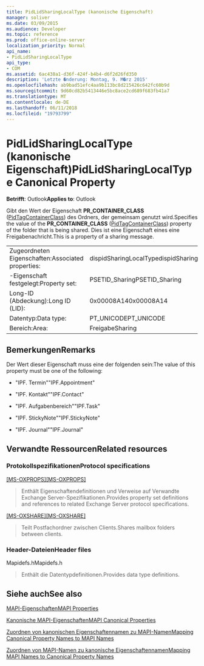 ```yaml
---
title: PidLidSharingLocalType (kanonische Eigenschaft)
manager: soliver
ms.date: 03/09/2015
ms.audience: Developer
ms.topic: reference
ms.prod: office-online-server
localization_priority: Normal
api_name:
- PidLidSharingLocalType
api_type:
- COM
ms.assetid: 6ac438a1-d36f-424f-b4b4-d6f2d26fd350
description: 'Letzte �nderung: Montag, 9. M�rz 2015'
ms.openlocfilehash: ab9bad51efc4aa9b113bc8d215426c642fc60b9d
ms.sourcegitcommit: 9d60cd82b5413446e5bc8ace2cd689f683fb41a7
ms.translationtype: MT
ms.contentlocale: de-DE
ms.lasthandoff: 06/11/2018
ms.locfileid: "19793799"
---
```

# <a name="pidlidsharinglocaltype-canonical-property"></a><span data-ttu-id="851c3-103">PidLidSharingLocalType (kanonische Eigenschaft)</span><span class="sxs-lookup"><span data-stu-id="851c3-103">PidLidSharingLocalType Canonical Property</span></span>

  
  
<span data-ttu-id="851c3-104">**Betrifft**: Outlook</span><span class="sxs-lookup"><span data-stu-id="851c3-104">**Applies to**: Outlook</span></span> 
  
<span data-ttu-id="851c3-105">Gibt den Wert der Eigenschaft **PR_CONTAINER_CLASS** ([PidTagContainerClass](pidtagcontainerclass-canonical-property.md)) des Ordners, der gemeinsam genutzt wird.</span><span class="sxs-lookup"><span data-stu-id="851c3-105">Specifies the value of the **PR_CONTAINER_CLASS** ([PidTagContainerClass](pidtagcontainerclass-canonical-property.md)) property of the folder that is being shared.</span></span> <span data-ttu-id="851c3-106">Dies ist eine Eigenschaft eines eine Freigabenachricht.</span><span class="sxs-lookup"><span data-stu-id="851c3-106">This is a property of a sharing message.</span></span>
  
|||
|:-----|:-----|
|<span data-ttu-id="851c3-107">Zugeordneten Eigenschaften:</span><span class="sxs-lookup"><span data-stu-id="851c3-107">Associated properties:</span></span>  <br/> |<span data-ttu-id="851c3-108">dispidSharingLocalType</span><span class="sxs-lookup"><span data-stu-id="851c3-108">dispidSharingLocalType</span></span>  <br/> |
|<span data-ttu-id="851c3-109">-Eigenschaft festgelegt:</span><span class="sxs-lookup"><span data-stu-id="851c3-109">Property set:</span></span>  <br/> |<span data-ttu-id="851c3-110">PSETID_Sharing</span><span class="sxs-lookup"><span data-stu-id="851c3-110">PSETID_Sharing</span></span>  <br/> |
|<span data-ttu-id="851c3-111">Long-ID (Abdeckung):</span><span class="sxs-lookup"><span data-stu-id="851c3-111">Long ID (LID):</span></span>  <br/> |<span data-ttu-id="851c3-112">0x00008A14</span><span class="sxs-lookup"><span data-stu-id="851c3-112">0x00008A14</span></span>  <br/> |
|<span data-ttu-id="851c3-113">Datentyp:</span><span class="sxs-lookup"><span data-stu-id="851c3-113">Data type:</span></span>  <br/> |<span data-ttu-id="851c3-114">PT_UNICODE</span><span class="sxs-lookup"><span data-stu-id="851c3-114">PT_UNICODE</span></span>  <br/> |
|<span data-ttu-id="851c3-115">Bereich:</span><span class="sxs-lookup"><span data-stu-id="851c3-115">Area:</span></span>  <br/> |<span data-ttu-id="851c3-116">Freigabe</span><span class="sxs-lookup"><span data-stu-id="851c3-116">Sharing</span></span>  <br/> |
   
## <a name="remarks"></a><span data-ttu-id="851c3-117">Bemerkungen</span><span class="sxs-lookup"><span data-stu-id="851c3-117">Remarks</span></span>

<span data-ttu-id="851c3-118">Der Wert dieser Eigenschaft muss eine der folgenden sein:</span><span class="sxs-lookup"><span data-stu-id="851c3-118">The value of this property must be one of the following:</span></span>
  
- <span data-ttu-id="851c3-119">"IPF. Termin"</span><span class="sxs-lookup"><span data-stu-id="851c3-119">"IPF.Appointment"</span></span>
    
- <span data-ttu-id="851c3-120">"IPF. Kontakt"</span><span class="sxs-lookup"><span data-stu-id="851c3-120">"IPF.Contact"</span></span>
    
- <span data-ttu-id="851c3-121">"IPF. Aufgabenbereich"</span><span class="sxs-lookup"><span data-stu-id="851c3-121">"IPF.Task"</span></span>
    
- <span data-ttu-id="851c3-122">"IPF. StickyNote"</span><span class="sxs-lookup"><span data-stu-id="851c3-122">"IPF.StickyNote"</span></span>
    
- <span data-ttu-id="851c3-123">"IPF. Journal"</span><span class="sxs-lookup"><span data-stu-id="851c3-123">"IPF.Journal"</span></span>
    
## <a name="related-resources"></a><span data-ttu-id="851c3-124">Verwandte Ressourcen</span><span class="sxs-lookup"><span data-stu-id="851c3-124">Related resources</span></span>

### <a name="protocol-specifications"></a><span data-ttu-id="851c3-125">Protokollspezifikationen</span><span class="sxs-lookup"><span data-stu-id="851c3-125">Protocol specifications</span></span>

<span data-ttu-id="851c3-126">[[MS-OXPROPS]](http://msdn.microsoft.com/library/f6ab1613-aefe-447d-a49c-18217230b148%28Office.15%29.aspx)</span><span class="sxs-lookup"><span data-stu-id="851c3-126">[[MS-OXPROPS]](http://msdn.microsoft.com/library/f6ab1613-aefe-447d-a49c-18217230b148%28Office.15%29.aspx)</span></span>
  
> <span data-ttu-id="851c3-127">Enthält Eigenschaftendefinitionen und Verweise auf Verwandte Exchange Server-Spezifikationen.</span><span class="sxs-lookup"><span data-stu-id="851c3-127">Provides property set definitions and references to related Exchange Server protocol specifications.</span></span>
    
<span data-ttu-id="851c3-128">[[MS-OXSHARE]](http://msdn.microsoft.com/library/e4e5bd27-d5e0-43f9-a6ea-550876724f3d%28Office.15%29.aspx)</span><span class="sxs-lookup"><span data-stu-id="851c3-128">[[MS-OXSHARE]](http://msdn.microsoft.com/library/e4e5bd27-d5e0-43f9-a6ea-550876724f3d%28Office.15%29.aspx)</span></span>
  
> <span data-ttu-id="851c3-129">Teilt Postfachordner zwischen Clients.</span><span class="sxs-lookup"><span data-stu-id="851c3-129">Shares mailbox folders between clients.</span></span>
    
### <a name="header-files"></a><span data-ttu-id="851c3-130">Header-Dateien</span><span class="sxs-lookup"><span data-stu-id="851c3-130">Header files</span></span>

<span data-ttu-id="851c3-131">Mapidefs.h</span><span class="sxs-lookup"><span data-stu-id="851c3-131">Mapidefs.h</span></span>
  
> <span data-ttu-id="851c3-132">Enthält die Datentypdefinitionen.</span><span class="sxs-lookup"><span data-stu-id="851c3-132">Provides data type definitions.</span></span>
    
## <a name="see-also"></a><span data-ttu-id="851c3-133">Siehe auch</span><span class="sxs-lookup"><span data-stu-id="851c3-133">See also</span></span>



[<span data-ttu-id="851c3-134">MAPI-Eigenschaften</span><span class="sxs-lookup"><span data-stu-id="851c3-134">MAPI Properties</span></span>](mapi-properties.md)
  
[<span data-ttu-id="851c3-135">Kanonische MAPI-Eigenschaften</span><span class="sxs-lookup"><span data-stu-id="851c3-135">MAPI Canonical Properties</span></span>](mapi-canonical-properties.md)
  
[<span data-ttu-id="851c3-136">Zuordnen von kanonischen Eigenschaftennamen zu MAPI-Namen</span><span class="sxs-lookup"><span data-stu-id="851c3-136">Mapping Canonical Property Names to MAPI Names</span></span>](mapping-canonical-property-names-to-mapi-names.md)
  
[<span data-ttu-id="851c3-137">Zuordnen von MAPI-Namen zu kanonische Eigenschaftennamen</span><span class="sxs-lookup"><span data-stu-id="851c3-137">Mapping MAPI Names to Canonical Property Names</span></span>](mapping-mapi-names-to-canonical-property-names.md)

